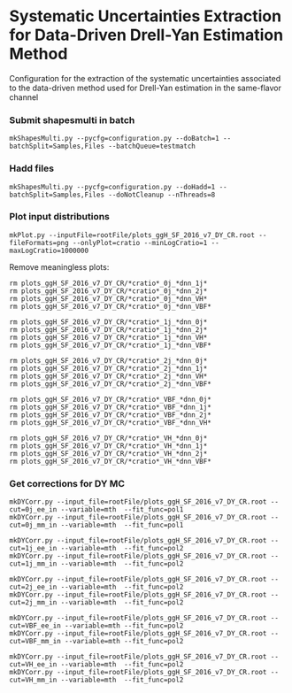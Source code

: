 # Systematic Uncertainties Extraction for Data-Driven Drell-Yan Estimation Method

Configuration for the extraction of the systematic uncertainties associated to the data-driven method used for Drell-Yan estimation in the same-flavor channel

### Submit shapesmulti in batch

    mkShapesMulti.py --pycfg=configuration.py --doBatch=1 --batchSplit=Samples,Files --batchQueue=testmatch

### Hadd files

    mkShapesMulti.py --pycfg=configuration.py --doHadd=1 --batchSplit=Samples,Files --doNotCleanup --nThreads=8

### Plot input distributions

    mkPlot.py --inputFile=rootFile/plots_ggH_SF_2016_v7_DY_CR.root --fileFormats=png --onlyPlot=cratio --minLogCratio=1 --maxLogCratio=1000000

Remove meaningless plots:

    rm plots_ggH_SF_2016_v7_DY_CR/*cratio*_0j_*dnn_1j* 
    rm plots_ggH_SF_2016_v7_DY_CR/*cratio*_0j_*dnn_2j* 
    rm plots_ggH_SF_2016_v7_DY_CR/*cratio*_0j_*dnn_VH* 
    rm plots_ggH_SF_2016_v7_DY_CR/*cratio*_0j_*dnn_VBF* 

    rm plots_ggH_SF_2016_v7_DY_CR/*cratio*_1j_*dnn_0j* 
    rm plots_ggH_SF_2016_v7_DY_CR/*cratio*_1j_*dnn_2j* 
    rm plots_ggH_SF_2016_v7_DY_CR/*cratio*_1j_*dnn_VH* 
    rm plots_ggH_SF_2016_v7_DY_CR/*cratio*_1j_*dnn_VBF* 

    rm plots_ggH_SF_2016_v7_DY_CR/*cratio*_2j_*dnn_0j* 
    rm plots_ggH_SF_2016_v7_DY_CR/*cratio*_2j_*dnn_1j* 
    rm plots_ggH_SF_2016_v7_DY_CR/*cratio*_2j_*dnn_VH* 
    rm plots_ggH_SF_2016_v7_DY_CR/*cratio*_2j_*dnn_VBF* 

    rm plots_ggH_SF_2016_v7_DY_CR/*cratio*_VBF_*dnn_0j* 
    rm plots_ggH_SF_2016_v7_DY_CR/*cratio*_VBF_*dnn_1j* 
    rm plots_ggH_SF_2016_v7_DY_CR/*cratio*_VBF_*dnn_2j* 
    rm plots_ggH_SF_2016_v7_DY_CR/*cratio*_VBF_*dnn_VH* 

    rm plots_ggH_SF_2016_v7_DY_CR/*cratio*_VH_*dnn_0j* 
    rm plots_ggH_SF_2016_v7_DY_CR/*cratio*_VH_*dnn_1j* 
    rm plots_ggH_SF_2016_v7_DY_CR/*cratio*_VH_*dnn_2j* 
    rm plots_ggH_SF_2016_v7_DY_CR/*cratio*_VH_*dnn_VBF* 

### Get corrections for DY MC

    mkDYCorr.py --input_file=rootFile/plots_ggH_SF_2016_v7_DY_CR.root --cut=0j_ee_in --variable=mth  --fit_func=pol1
    mkDYCorr.py --input_file=rootFile/plots_ggH_SF_2016_v7_DY_CR.root --cut=0j_mm_in --variable=mth  --fit_func=pol1

    mkDYCorr.py --input_file=rootFile/plots_ggH_SF_2016_v7_DY_CR.root --cut=1j_ee_in --variable=mth  --fit_func=pol2
    mkDYCorr.py --input_file=rootFile/plots_ggH_SF_2016_v7_DY_CR.root --cut=1j_mm_in --variable=mth  --fit_func=pol2

    mkDYCorr.py --input_file=rootFile/plots_ggH_SF_2016_v7_DY_CR.root --cut=2j_ee_in --variable=mth  --fit_func=pol2
    mkDYCorr.py --input_file=rootFile/plots_ggH_SF_2016_v7_DY_CR.root --cut=2j_mm_in --variable=mth  --fit_func=pol2

    mkDYCorr.py --input_file=rootFile/plots_ggH_SF_2016_v7_DY_CR.root --cut=VBF_ee_in --variable=mth --fit_func=pol2
    mkDYCorr.py --input_file=rootFile/plots_ggH_SF_2016_v7_DY_CR.root --cut=VBF_mm_in --variable=mth --fit_func=pol2

    mkDYCorr.py --input_file=rootFile/plots_ggH_SF_2016_v7_DY_CR.root --cut=VH_ee_in --variable=mth  --fit_func=pol2
    mkDYCorr.py --input_file=rootFile/plots_ggH_SF_2016_v7_DY_CR.root --cut=VH_mm_in --variable=mth  --fit_func=pol2
